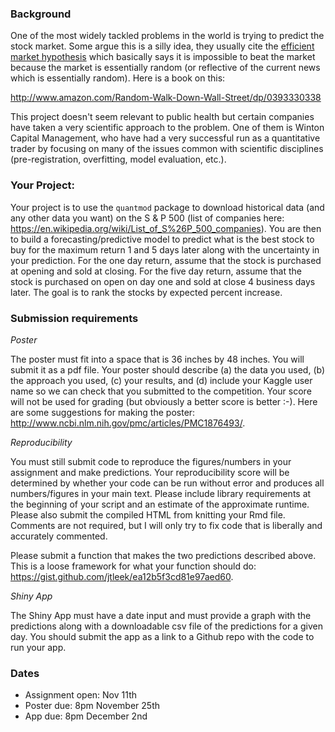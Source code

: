 ### Background

One of the most widely tackled problems in the world is trying to predict the stock market. Some argue this is a silly idea, they usually cite the [efficient market hypothesis](https://en.wikipedia.org/wiki/Efficient-market_hypothesis) which basically says it is impossible to beat the market because the market is essentially random (or reflective of the current news which is essentially random). Here is a book on this:

http://www.amazon.com/Random-Walk-Down-Wall-Street/dp/0393330338

This project doesn't seem relevant to public health but certain companies have taken a very scientific approach to the problem. One of them is Winton Capital Management, who have had a very successful run as a quantitative trader by focusing on many of the issues common with scientific disciplines (pre-registration, overfitting, model evaluation, etc.).

### Your Project:

Your project is to use the `quantmod` package to download historical data (and any other data you want) on the S & P 500 (list of companies here: https://en.wikipedia.org/wiki/List_of_S%26P_500_companies). You are then to build a forecasting/predictive model to predict what is the best stock to buy for the maximum return 1 and 5 days later along with the uncertainty in your prediction. For the one day return, assume that the stock is purchased at opening and sold at closing. For the five day return, assume that the stock is purchased on open on day one and sold at close 4 business days later. The goal is to rank the stocks by expected percent increase. 


### Submission requirements

_Poster_

The poster must fit into a space that is 36 inches by 48 inches. You will submit it as a pdf file. Your poster should describe (a) the data you used, (b) the approach you used, (c) your results, and (d) include your Kaggle user name so we can check that you submitted to the competition. Your score will not be used for grading (but obviously a better score is better :-). Here are some suggestions for making the poster: http://www.ncbi.nlm.nih.gov/pmc/articles/PMC1876493/.

_Reproducibility_

You must still submit code to reproduce the figures/numbers in your assignment and make predictions. Your reproducibility score will be determined by whether your code can be run without error and produces all numbers/figures in your main text. Please include library requirements at the beginning of your script and an estimate of the approximate runtime. Please also submit the compiled HTML from knitting your Rmd file. Comments are not required, but I will only try to fix code that is liberally and accurately commented.

Please submit a function that makes the two predictions described above. This is a loose framework for what your function should do: https://gist.github.com/jtleek/ea12b5f3cd81e97aed60. 

_Shiny App_

The Shiny App must have a date input and must provide a graph with the predictions along with a downloadable csv file of the predictions for a given day. You should submit the app as a link to a Github repo with the code to run your app. 

### Dates


* Assignment open: Nov 11th
* Poster due: 8pm November 25th
* App due: 8pm December 2nd




